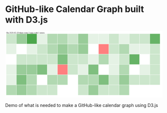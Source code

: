 # GitHub-like Calendar Graph built with D3.js

![Screenshot](screenshot.png)

Demo of what is needed to make a GitHub-like calendar graph using D3.js
